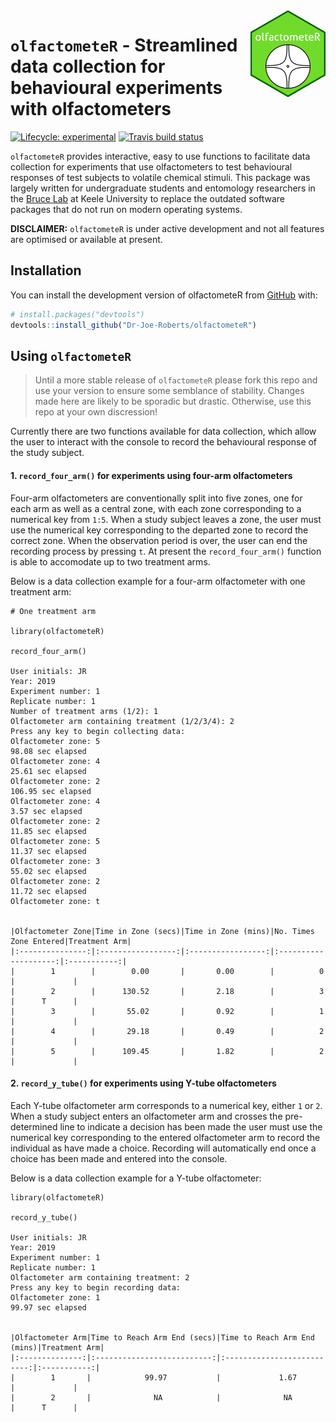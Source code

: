 
<!-- README.md is generated from README.Rmd. Please edit that file -->

<img width="120px" alt="olfactometeR logo" align="right" src="man/figures/logo.png">

# `olfactometeR` - Streamlined data collection for behavioural experiments with olfactometers

<!-- badges: start -->

[![Lifecycle:
experimental](https://img.shields.io/badge/lifecycle-experimental-orange.svg)](https://www.tidyverse.org/lifecycle/#experimental)
[![Travis build
status](https://travis-ci.org/Dr-Joe-Roberts/olfactometeR.svg?branch=master)](https://travis-ci.org/Dr-Joe-Roberts/olfactometeR)
<!-- badges: end -->

`olfactometeR` provides interactive, easy to use functions to facilitate
data collection for experiments that use olfactometers to test
behavioural responses of test subjects to volatile chemical stimuli.
This package was largely written for undergraduate students and
entomology researchers in the [Bruce
Lab](https://www.keele.ac.uk/lifesci/ourpeople/tobybruce/#research-and-scholarship)
at Keele University to replace the outdated software packages that do
not run on modern operating systems.

**DISCLAIMER:** `olfactometeR` is under active development and not all
features are optimised or available at present.

## Installation

You can install the development version of olfactometeR from
[GitHub](https://github.com/) with:

``` r
# install.packages("devtools")
devtools::install_github("Dr-Joe-Roberts/olfactometeR")
```

## Using `olfactometeR`

> Until a more stable release of `olfactometeR` please fork this repo
> and use your version to ensure some semblance of stability. Changes
> made here are likely to be sporadic but drastic. Otherwise, use this
> repo at your own discression\!

Currently there are two functions available for data collection, which
allow the user to interact with the console to record the behavioural
response of the study subject.

#### 1\. `record_four_arm()` for experiments using four-arm olfactometers

Four-arm olfactometers are conventionally split into five zones, one for
each arm as well as a central zone, with each zone corresponding to a
numerical key from `1:5`. When a study subject leaves a zone, the user
must use the numerical key corresponding to the departed zone to record
the correct zone. When the observation period is over, the user can end
the recording process by pressing `t`. At present the
`record_four_arm()` function is able to accomodate up to two treatment
arms.

Below is a data collection example for a four-arm olfactometer with one
treatment arm:

    # One treatment arm
    
    library(olfactometeR)
    
    record_four_arm()
    
    User initials: JR
    Year: 2019
    Experiment number: 1
    Replicate number: 1
    Number of treatment arms (1/2): 1
    Olfactometer arm containing treatment (1/2/3/4): 2
    Press any key to begin collecting data:
    Olfactometer zone: 5
    98.08 sec elapsed
    Olfactometer zone: 4
    25.61 sec elapsed
    Olfactometer zone: 2
    106.95 sec elapsed
    Olfactometer zone: 4
    3.57 sec elapsed
    Olfactometer zone: 2
    11.85 sec elapsed
    Olfactometer zone: 5
    11.37 sec elapsed
    Olfactometer zone: 3
    55.02 sec elapsed
    Olfactometer zone: 2
    11.72 sec elapsed
    Olfactometer zone: t
    
    
    |Olfactometer Zone|Time in Zone (secs)|Time in Zone (mins)|No. Times Zone Entered|Treatment Arm|
    |:---------------:|:-----------------:|:-----------------:|:--------------------:|:-----------:|
    |        1        |        0.00       |       0.00        |          0           |             |
    |        2        |      130.52       |       2.18        |          3           |      T      |
    |        3        |       55.02       |       0.92        |          1           |             |
    |        4        |       29.18       |       0.49        |          2           |             |
    |        5        |      109.45       |       1.82        |          2           |             |

#### 2\. `record_y_tube()` for experiments using Y-tube olfactometers

Each Y-tube olfactometer arm corresponds to a numerical key, either `1`
or `2`. When a study subject enters an olfactometer arm and crosses the
pre-determined line to indicate a decision has been made the user must
use the numerical key corresponding to the entered olfactometer arm to
record the individual as have made a choice. Recording will
automatically end once a choice has been made and entered into the
console.

Below is a data collection example for a Y-tube olfactometer:

    library(olfactometeR)
    
    record_y_tube()
    
    User initials: JR
    Year: 2019
    Experiment number: 1
    Replicate number: 1
    Olfactometer arm containing treatment: 2
    Press any key to begin recording data:
    Olfactometer zone: 1
    99.97 sec elapsed
    
    
    |Olfactometer Arm|Time to Reach Arm End (secs)|Time to Reach Arm End (mins)|Treatment Arm|
    |:--------------:|:--------------------------:|:--------------------------:|:-----------:|
    |        1       |            99.97           |             1.67           |             |
    |        2       |              NA            |              NA            |      T      |
